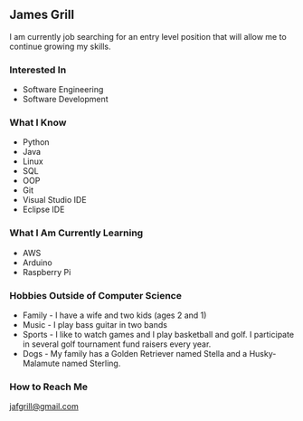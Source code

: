 ## James Grill
I am currently job searching for an entry level position that will allow me to continue growing my skills.

### Interested In
* Software Engineering
* Software Development

### What I Know
* Python
* Java
* Linux
* SQL
* OOP
* Git
* Visual Studio IDE
* Eclipse IDE

### What I Am Currently Learning
* AWS
* Arduino
* Raspberry Pi

### Hobbies Outside of Computer Science
* Family - I have a wife and two kids (ages 2 and 1)
* Music - I play bass guitar in two bands
* Sports - I like to watch games and I play basketball and golf. I participate in several golf tournament fund raisers every year.
* Dogs - My family has a Golden Retriever named Stella and a Husky-Malamute named Sterling.

### How to Reach Me
jafgrill@gmail.com

<!---
JamesGrill/JamesGrill is a ✨ special ✨ repository because its `README.md` (this file) appears on your GitHub profile.
You can click the Preview link to take a look at your changes.
--->
